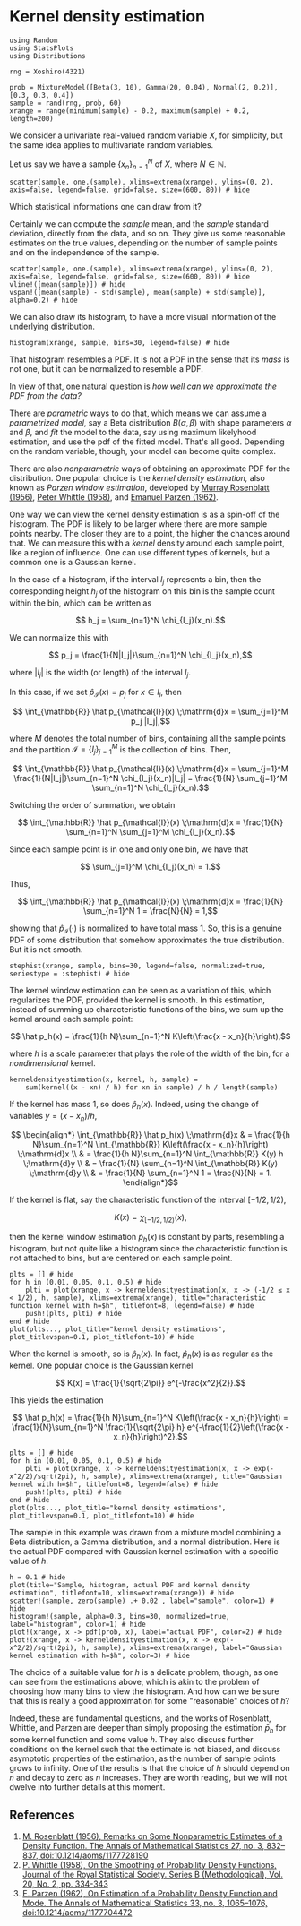 # Kernel density estimation

```@setup kde
using Random
using StatsPlots
using Distributions

rng = Xoshiro(4321)
```

```@setup kde
prob = MixtureModel([Beta(3, 10), Gamma(20, 0.04), Normal(2, 0.2)], [0.3, 0.3, 0.4])
sample = rand(rng, prob, 60)
xrange = range(minimum(sample) - 0.2, maximum(sample) + 0.2, length=200)
```

We consider a univariate real-valued random variable $X$, for simplicity, but the same idea applies to multivariate random variables.

Let us say we have a sample $\{x_n\}_{n=1}^N$ of $X$, where $N\in\mathbb{N}$.

```@example kde
scatter(sample, one.(sample), xlims=extrema(xrange), ylims=(0, 2), axis=false, legend=false, grid=false, size=(600, 80)) # hide
```

Which statistical informations one can draw from it?

Certainly we can compute the *sample* mean, and the *sample* standard deviation, directly from the data, and so on. They give us some reasonable estimates on the true values, depending on the number of sample points and on the independence of the sample.

```@example kde
scatter(sample, one.(sample), xlims=extrema(xrange), ylims=(0, 2), axis=false, legend=false, grid=false, size=(600, 80)) # hide
vline!([mean(sample)]) # hide
vspan!([mean(sample) - std(sample), mean(sample) + std(sample)], alpha=0.2) # hide
```

We can also draw its histogram, to have a more visual information of the underlying distribution.

```@example kde
histogram(xrange, sample, bins=30, legend=false) # hide
```

That histogram resembles a PDF. It is not a PDF in the sense that its *mass* is not one, but it can be normalized to resemble a PDF.

In view of that, one natural question is *how well can we approximate the PDF from the data?*

There are *parametric* ways to do that, which means we can assume a *parametrized model*, say a Beta distribution $B(\alpha, \beta)$ with shape parameters $\alpha$ and $\beta$, and *fit* the model to the data, say using maximum likelyhood estimation, and use the pdf of the fitted model. That's all good. Depending on the random variable, though, your model can become quite complex.

There are also *nonparametric* ways of obtaining an approximate PDF for the distribution. One popular choice is the *kernel density estimation,* also known as *Parzen window estimation*, developed by [Murray Rosenblatt (1956)](http://projecteuclid.org/euclid.aoms/1177728190), [Peter Whittle (1958)](https://www.jstor.org/stable/2983894), and [Emanuel Parzen (1962)](ttp://projecteuclid.org/euclid.aoms/1177704472).

One way we can view the kernel density estimation is as a spin-off of the histogram. The PDF is likely to be larger where there are more sample points nearby. The closer they are to a point, the higher the chances around that. We can measure this with a *kernel* density around each sample point, like a region of influence. One can use different types of kernels, but a common one is a Gaussian kernel.

In the case of a histogram, if the interval $I_j$ represents a bin, then the corresponding height $h_j$ of the histogram on this bin is the sample count within the bin, which can be written as
```math
    h_j = \sum_{n=1}^N \chi_{I_j}(x_n).
```
We can normalize this with
```math
    p_j = \frac{1}{N|I_j|}\sum_{n=1}^N \chi_{I_j}(x_n),
```
where $|I_j|$ is the width (or length) of the interval $I_j$. 

In this case, if we set $\hat p_{\mathcal{I}}(x) = p_j$ for $x\in I_i$, then
```math
    \int_{\mathbb{R}} \hat p_{\mathcal{I}}(x) \;\mathrm{d}x = \sum_{j=1}^M p_j |I_j|,
```
where $M$ denotes the total number of bins, containing all the sample points and the partition $\mathcal{I} = \{I_j\}_{j=1}^M$ is the collection of bins. Then,
```math
    \int_{\mathbb{R}} \hat p_{\mathcal{I}}(x) \;\mathrm{d}x = \sum_{j=1}^M \frac{1}{N|I_j|}\sum_{n=1}^N \chi_{I_j}(x_n)|I_j| = \frac{1}{N} \sum_{j=1}^M \sum_{n=1}^N \chi_{I_j}(x_n).
```
Switching the order of summation, we obtain
```math
    \int_{\mathbb{R}} \hat p_{\mathcal{I}}(x) \;\mathrm{d}x = \frac{1}{N} \sum_{n=1}^N \sum_{j=1}^M \chi_{I_j}(x_n).
```
Since each sample point is in one and only one bin, we have that
```math
    \sum_{j=1}^M \chi_{I_j}(x_n) = 1.
```
Thus,
```math
    \int_{\mathbb{R}} \hat p_{\mathcal{I}}(x) \;\mathrm{d}x = \frac{1}{N} \sum_{n=1}^N 1  = \frac{N}{N} = 1,
```
showing that $\hat p_{\mathcal{I}}(\cdot)$ is normalized to have total mass $1$. So, this is a genuine PDF of some distribution that somehow approximates the true distribution. But it is not smooth.

```@example kde
stephist(xrange, sample, bins=30, legend=false, normalized=true, seriestype = :stephist) # hide
```

The kernel window estimation can be seen as a variation of this, which regularizes the PDF, provided the kernel is smooth. In this estimation, instead of summing up characteristic functions of the bins, we sum up the kernel around each sample point:
```math
    \hat p_h(x) = \frac{1}{h N}\sum_{n=1}^N K\left(\frac{x - x_n}{h}\right),
```
where $h$ is a scale parameter that plays the role of the width of the bin, for a *nondimensional* kernel.

```@setup kde
kerneldensityestimation(x, kernel, h, sample) = 
    sum(kernel((x - xn) / h) for xn in sample) / h / length(sample)
```

If the kernel has mass $1$, so does $\hat p_h(x)$. Indeed, using the change of variables $y = (x - x_n) / h$,
```math
    \begin{align*}
        \int_{\mathbb{R}} \hat p_h(x) \;\mathrm{d}x & = \frac{1}{h N}\sum_{n=1}^N \int_{\mathbb{R}} K\left(\frac{x - x_n}{h}\right) \;\mathrm{d}x \\
        & = \frac{1}{h N}\sum_{n=1}^N \int_{\mathbb{R}} K(y) h \;\mathrm{d}y \\
        & = \frac{1}{N} \sum_{n=1}^N \int_{\mathbb{R}} K(y) \;\mathrm{d}y \\
        & = \frac{1}{N} \sum_{n=1}^N 1 = \frac{N}{N} = 1.
    \end{align*}
```

If the kernel is flat, say the characteristic function of the interval $[-1/2, 1/2)$, 
```math
    K(x) = \chi_{[-1/2, 1/2)}(x),
```
then the kernel window estimation $\hat p_h(x)$ is constant by parts, resembling a histogram, but not quite like a histogram since the characteristic function is not attached to bins, but are centered on each sample point.

```@example kde
plts = [] # hide
for h in (0.01, 0.05, 0.1, 0.5) # hide
    plti = plot(xrange, x -> kerneldensityestimation(x, x -> (-1/2 ≤ x < 1/2), h, sample), xlims=extrema(xrange), title="characteristic function kernel with h=$h", titlefont=8, legend=false) # hide
    push!(plts, plti) # hide
end # hide
plot(plts..., plot_title="kernel density estimations", plot_titlevspan=0.1, plot_titlefont=10) # hide
```

When the kernel is smooth, so is $\hat p_h(x)$. In fact, $\hat p_h(x)$ is as regular as the kernel. One popular choice is the Gaussian kernel
```math
    K(x) = \frac{1}{\sqrt{2\pi}} e^{-\frac{x^2}{2}}.
```
This yields the estimation
```math
    \hat p_h(x) = \frac{1}{h N}\sum_{n=1}^N K\left(\frac{x - x_n}{h}\right) = \frac{1}{N}\sum_{n=1}^N \frac{1}{\sqrt{2\pi} h} e^{-\frac{1}{2}\left(\frac{x - x_n}{h}\right)^2}.
```

```@example kde
plts = [] # hide
for h in (0.01, 0.05, 0.1, 0.5) # hide
    plti = plot(xrange, x -> kerneldensityestimation(x, x -> exp(-x^2/2)/sqrt(2pi), h, sample), xlims=extrema(xrange), title="Gaussian kernel with h=$h", titlefont=8, legend=false) # hide
    push!(plts, plti) # hide
end # hide
plot(plts..., plot_title="kernel density estimations", plot_titlevspan=0.1, plot_titlefont=10) # hide
```

The sample in this example was drawn from a mixture model combining a Beta distribution, a Gamma distribution, and a normal distribution. Here is the actual PDF compared with Gaussian kernel estimation with a specific value of $h$.
```@example kde
h = 0.1 # hide
plot(title="Sample, histogram, actual PDF and kernel density estimation", titlefont=10, xlims=extrema(xrange)) # hide
scatter!(sample, zero(sample) .+ 0.02 , label="sample", color=1) # hide
histogram!(sample, alpha=0.3, bins=30, normalized=true, label="histogram", color=1) # hide
plot!(xrange, x -> pdf(prob, x), label="actual PDF", color=2) # hide
plot!(xrange, x -> kerneldensityestimation(x, x -> exp(-x^2/2)/sqrt(2pi), h, sample), xlims=extrema(xrange), label="Gaussian kernel estimation with h=$h", color=3) # hide
```

The choice of a suitable value for $h$ is a delicate problem, though, as one can see from the estimations above, which is akin to the problem of choosing how many bins to view the histogram. And how can we be sure that this is really a good approximation for some "reasonable" choices of $h$?

Indeed, these are fundamental questions, and the works of Rosenblatt, Whittle, and Parzen are deeper than simply proposing the estimation $\bar p_h$ for some kernel function and some value $h$. They also discuss further conditions on the kernel such that the estimate is not biased, and discuss asymptotic properties of the estimation, as the number of sample points grows to infinity. One of the results is that the choice of $h$ should depend on $n$ and decay to zero as $n$ increases. They are worth reading, but we will not dwelve into further details at this moment.

## References

1. [M. Rosenblatt (1956), Remarks on Some Nonparametric Estimates of a Density Function. The Annals of Mathematical Statistics 27, no. 3, 832–837, doi:10.1214/aoms/1177728190](http://projecteuclid.org/euclid.aoms/1177728190)
1. [P. Whittle (1958), On the Smoothing of Probability Density Functions, Journal of the Royal Statistical Society. Series B (Methodological), Vol. 20, No. 2, pp. 334-343](https://www.jstor.org/stable/2983894)
1. [E. Parzen (1962), On Estimation of a Probability Density Function and Mode. The Annals of Mathematical Statistics 33, no. 3, 1065–1076, doi:10.1214/aoms/1177704472](http://projecteuclid.org/euclid.aoms/1177704472)
